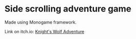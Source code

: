 # Side scrolling adventure game

Made using Monogame framework.

Link on itch.io: [Knight's Wolf Adventure](https://wrathchild14.itch.io/knight-wolfs-adventure)
